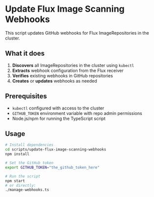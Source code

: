 # Update Flux Image Scanning Webhooks

This script updates GitHub webhooks for Flux ImageRepositories in the cluster.

## What it does

1. **Discovers** all ImageRepositories in the cluster using `kubectl`
2. **Extracts** webhook configuration from the Flux receiver
3. **Verifies** existing webhooks in GitHub repositories
4. **Creates** or **updates** webhooks as needed

## Prerequisites

- `kubectl` configured with access to the cluster
- `GITHUB_TOKEN` environment variable with repo admin permissions
- Node.js/npm for running the TypeScript script

## Usage

```bash
# Install dependencies
cd scripts/update-flux-image-scanning-webhooks
npm install

# Set the GitHub token
export GITHUB_TOKEN="the_github_token_here"

# Run the script
npm start
# or directly:
./manage-webhooks.ts
```
